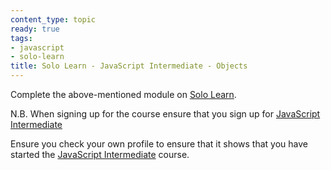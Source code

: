 ```yaml
---
content_type: topic
ready: true
tags:
- javascript
- solo-learn
title: Solo Learn - JavaScript Intermediate - Objects
---
```


Complete the above-mentioned module on [Solo Learn](https://www.sololearn.com/en/learn).

N.B. When signing up for the course ensure that you sign up for [JavaScript Intermediate](https://www.sololearn.com/en/learn/courses/javascript-intermediate)

Ensure you check your own profile to ensure that it shows that you have started the [JavaScript Intermediate](https://www.sololearn.com/en/learn/courses/javascript-intermediate) course.
